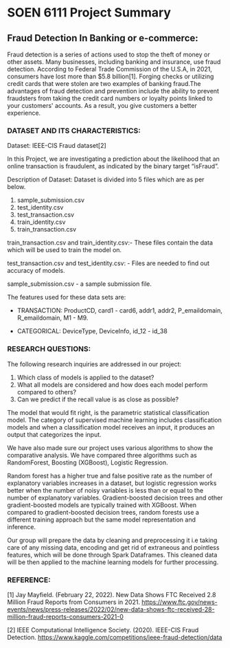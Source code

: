 # SOEN 6111 Project Summary

## Fraud Detection In Banking or e-commerce:

Fraud detection is a series of actions used to stop the theft of money or other assets. Many businesses, including banking and insurance, use fraud detection. According to Federal Trade Commission of the U.S.A, in 2021, consumers have lost more than $5.8 billion[1]. Forging checks or utilizing credit cards that were stolen are two examples of banking fraud.The advantages of fraud detection and prevention include the ability to prevent fraudsters from taking the credit card numbers or loyalty points linked to your customers' accounts. As a result, you give customers a better experience.

### DATASET AND ITS CHARACTERISTICS:

Dataset: IEEE-CIS Fraud dataset[2]

In this Project, we are investigating a prediction about the likelihood that an online transaction is fraudulent, as indicated by the binary target “isFraud”. 

Description of Dataset: Dataset is divided into 5 files which are as per below.
1) sample_submission.csv
2) test_identity.csv
3) test_transaction.csv
4) train_identity.csv
5) train_transaction.csv

train_transaction.csv and train_identity.csv:- These files contain the data which will be used to train the model on. 

test_transaction.csv and test_identity.csv: - Files are needed to find out accuracy of models. 

sample_submission.csv - a sample submission file.

The features used for these data sets are:

* TRANSACTION: ProductCD, card1 - card6, addr1, addr2, P_emaildomain, R_emaildomain, M1 - M9.

* CATEGORICAL: DeviceType, DeviceInfo, id_12 - id_38

### RESEARCH QUESTIONS:

The following research inquiries are addressed in our project:

1) Which class of models is applied to the dataset?
2) What all models are considered and how does each model perform compared to others?
3) Can we predict if the recall value is as close as possible?


The model that would fit right, is the parametric statistical classification model. The category of supervised machine learning includes classification models and when a classification model receives an input, it produces an output that categorizes the input.

We have also made sure our project uses various algorithms to show the comparative analysis. We have compared three algorithms such as RandomForest, Boosting (XGBoost), Logistic Regression.

Random forest has a higher true and false positive rate as the number of explanatory variables increases in a dataset, but logistic regression works better when the number of noisy variables is less than or equal to the number of explanatory variables. Gradient-boosted decision trees and other gradient-boosted models are typically trained with XGBoost. When compared to gradient-boosted decision trees, random forests use a different training approach but the same model representation and inference.

Our group will prepare the data by cleaning and preprocessing it i.e taking care of any missing data, encoding and get rid of extraneous and pointless features, which will be done through Spark Dataframes. This cleaned data will be then applied to the machine learning models for further processing.


### REFERENCE:

[1] Jay Mayfield. (February 22, 2022). New Data Shows FTC Received 2.8 Million Fraud Reports from Consumers in 2021. https://www.ftc.gov/news-events/news/press-releases/2022/02/new-data-shows-ftc-received-28-million-fraud-reports-consumers-2021-0

[2] IEEE Computational Intelligence Society. (2020). IEEE-CIS Fraud Detection. https://www.kaggle.com/competitions/ieee-fraud-detection/data

